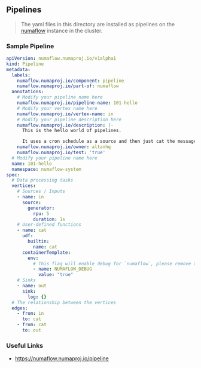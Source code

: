 ## Pipelines

> The yaml files in this directory are installed as pipelines on the [numaflow](https://numaflow.numaproj.io/) instance in the cluster.

### Sample Pipeline

```yaml
apiVersion: numaflow.numaproj.io/v1alpha1
kind: Pipeline
metadata:
  labels:
    numaflow.numaproj.io/component: pipeline
    numaflow.numaproj.io/part-of: numaflow
  annotations:
    # Modify your pipeline name here
    numaflow.numaproj.io/pipeline-name: 101-hello
    # Modify your vertex name here
    numaflow.numaproj.io/vertex-name: in
    # Modify your pipeline description here
    numaflow.numaproj.io/description: |-
      This is the hello world of pipelines.

      It uses a cron schedule as a source and then just cat the message to a log
    numaflow.numaproj.io/owner: altanhq
    numaflow.numaproj.io/test: 'true'
  # Modify your pipeline name here
  name: 101-hello
  namespace: numaflow-system
spec:
  # Data processing tasks
  vertices:
    # Sources / Inputs
    - name: in
      source:
        generator:
          rpu: 5
          duration: 1s
    # User-defined functions 
    - name: cat
      udf:
        builtin:
          name: cat
      containerTemplate:
        env:
          # This flag will enable debug for `numaflow`, please remove this if it's production 
          - name: NUMAFLOW_DEBUG
            value: "true"
    # Sinks 
    - name: out
      sink:
        log: {}
  # The relationship between the vertices
  edges:
    - from: in
      to: cat
    - from: cat
      to: out
```

### Useful Links

- https://numaflow.numaproj.io/pipeline